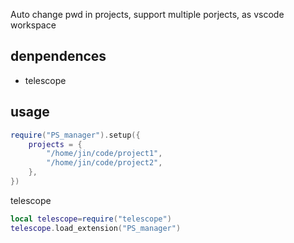 Auto change pwd in projects, support multiple porjects, as vscode workspace

## denpendences

- telescope

## usage

```lua
require("PS_manager").setup({
    projects = {
        "/home/jin/code/project1",
        "/home/jin/code/project2",
    },
})
```

telescope

```lua
local telescope=require("telescope")
telescope.load_extension("PS_manager")
```

